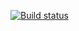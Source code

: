 [![Build status](https://ci.appveyor.com/api/projects/status/dycea01n0ug5lvej/branch/master?svg=true)](https://ci.appveyor.com/project/Anna-64/testmode/branch/master)